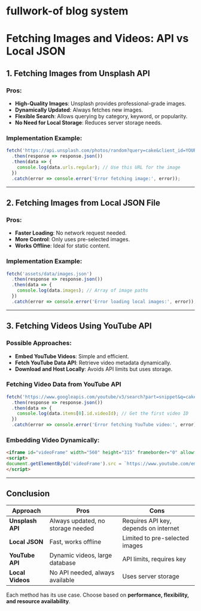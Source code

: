 # fullwork-of blog system 

# Fetching Images and Videos: API vs Local JSON

## **1. Fetching Images from Unsplash API**
### **Pros:**
- **High-Quality Images**: Unsplash provides professional-grade images.
- **Dynamically Updated**: Always fetches new images.
- **Flexible Search**: Allows querying by category, keyword, or popularity.
- **No Need for Local Storage**: Reduces server storage needs.

### **Implementation Example:**
```js
fetch('https://api.unsplash.com/photos/random?query=cake&client_id=YOUR_ACCESS_KEY')
  .then(response => response.json())
  .then(data => {
    console.log(data.urls.regular); // Use this URL for the image
  })
  .catch(error => console.error('Error fetching image:', error));
```

---

## **2. Fetching Images from Local JSON File**
### **Pros:**
- **Faster Loading**: No network request needed.
- **More Control**: Only uses pre-selected images.
- **Works Offline**: Ideal for static content.

### **Implementation Example:**
```js
fetch('assets/data/images.json')
  .then(response => response.json())
  .then(data => {
    console.log(data.images); // Array of image paths
  })
  .catch(error => console.error('Error loading local images:', error));
```

---

## **3. Fetching Videos Using YouTube API**
### **Possible Approaches:**
- **Embed YouTube Videos**: Simple and efficient.
- **Fetch YouTube Data API**: Retrieve video metadata dynamically.
- **Download and Host Locally**: Avoids API limits but uses storage.

### **Fetching Video Data from YouTube API**
```js
fetch('https://www.googleapis.com/youtube/v3/search?part=snippet&q=cake+making&type=video&key=YOUR_API_KEY')
  .then(response => response.json())
  .then(data => {
    console.log(data.items[0].id.videoId); // Get the first video ID
  })
  .catch(error => console.error('Error fetching YouTube video:', error));
```

### **Embedding Video Dynamically:**
```html
<iframe id="videoFrame" width="560" height="315" frameborder="0" allowfullscreen></iframe>
<script>
document.getElementById('videoFrame').src = `https://www.youtube.com/embed/${videoId}`;
</script>
```

---

## **Conclusion**
| Approach            | Pros                                  | Cons                                  |
|--------------------|---------------------------------|---------------------------------|
| **Unsplash API** | Always updated, no storage needed | Requires API key, depends on internet |
| **Local JSON** | Fast, works offline | Limited to pre-selected images |
| **YouTube API** | Dynamic videos, large database | API limits, requires key |
| **Local Videos** | No API needed, always available | Uses server storage |

Each method has its use case. Choose based on **performance, flexibility, and resource availability**.

